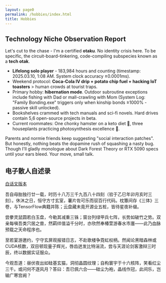 ```yaml
---
layout: page0
permalink: /hobbies/index.html
title: Hobbies
---
```


## Technology Niche Observation Report
Let's cut to the chase - I'm a certified **otaku**. No identity crisis here. To be specific, the circuit-board-tinkering, code-compiling subspecies known as a **tech otak**.<br>

- **Lifelong solo player** - 183,984 hours and counting (timestamp: 2025.03.10, 1:08 AM. System clock accuracy ±0.0001ms).
- Weekend protocol: **Coca-Cola IV drip + potato chip fuel + hacking IoT toasters** > human crowds at tourist traps.
- Primary hobby: **​hibernation mode**. Outdoor subroutine exceptions include fishing with Dad or mall-crawling with Mom (System Log: "Family Bonding.exe" triggers only when kinship bonds ≥1000% - passive skill unlocked).
- Bookshelves crammed with tech manuals and sci-fi novels. Hard drives contain 5,6 open-source projects in beta.
- Current roommates: One chonky hamster on a keto diet 🐹, three houseplants practicing photosynthesis excellence 🌱.

Parents and normie friends keep suggesting "social interaction patches". But honestly, nothing beats the dopamine rush of squashing a nasty bug. Though I'll gladly monologue about Dark Forest Theory or RTX 5090 specs until your ears bleed. Your move, small talk.

## 电子散人自述录 

[白话文版本](https://zhangtianze.com/hobbies/)

吾自母胎独行廿一载，时历十八万三千九百八十四刻（验于乙巳年卯月亥时三刻）。休沐之日，恒守方寸玄室，薯片佐可乐而驭百行代码。枕簟间存《三体》三卷，与TensorFlow典籍并陈；云盘藏未竟开源业五桩，皆待星夜补缀。

尝豢灵鼠圆若白玉盘，今勒其减重三铢；窗台列绿甲兵七阵，长势如破竹之势。双亲每嗔吾类穴居之兽，然羁绊值溢千分时，亦欣然奉椿萱游春水市廛——此乃血脉预载之天命程序也。

至若宴游邀约，宁守玄屏观报错日志，不赴歌楼争霓虹权柄。然闻论黑暗森林或CUDA核数，双目顿现量子辉光，唇齿迸发比特湍流，尝与天涯论剑客激辩三时辰，终以数据实证服众。

今观吾道：昼伏夜出如硅基玄猫，洞彻晶圆纹理；自构寰宇于十六核阵，笑看红尘三千。或问何不逐风月？答曰：吾已佩六合——硅尘为袍，晶线作冠，此间乐，岂输广寒宫阙？

<!--
## 技术生态位观察报告
先说结论，我是个**宅男**。是的没错，我对自己的定义非常清晰。如果细分的话，我大概算个**技术宅**。我在家的大致活动轨迹：卧室➡餐厅➡书房➡健身房(也是第四间卧室)➡书房➡餐厅➡卧室<br>
- **母胎单身solo**——183984小时(时间戳 2025.03.10 1:08am)。
- 周末比起出门挤景点，更享受**喝着可乐吃着薯片捣鼓一些小玩意**。
- 最大的爱好是**睡觉**，剩下的室外活动包括和老爸出门钓钓鱼或者和老妈出去逛逛街(系统日志：任务触发条件为亲情羁绊≥1000%，此为被动技能)。
- 书柜里塞着专业书和科幻小说，电脑里藏着五六个半成品开源项目。<br>
- 有一只小仓鼠，几盆小盆栽，🐹现已横向发展，正在减肥；🌱良好。

爸妈和朋友总说我该多参加聚会，但说实话，与其在KTV当麦霸，不如自己debug时更有成就感。当然，如果你们讨论《三体》或者最新显卡的参数，我倒是可以滔滔不绝说上几个小时。
-->
